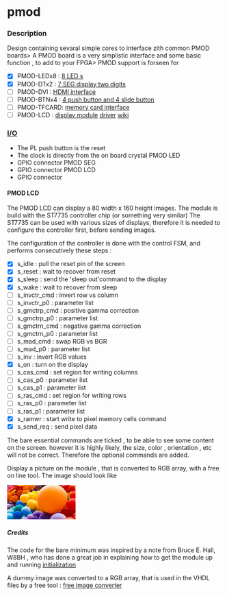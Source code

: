 # pmod

### Description
Design containing sevaral simple cores to interface zith common PMOD boards>
A PMOD board is a very simplistic interface and some basic function , to add to your FPGA>
PMOD support is forseen for
- [x] PMOD-LEDx8 : [8 LED s](https://wiki.sipeed.com/hardware/en/tang/tang-PMOD/FPGA_PMOD.html#PMOD_LEDx8)
- [x] PMOD-DTx2  : [7 SEG display two digits](https://wiki.sipeed.com/hardware/en/tang/tang-PMOD/FPGA_PMOD.html#PMOD_DTx2)
- [ ] PMOD-DVI   : [HDMI interface](https://wiki.sipeed.com/hardware/en/tang/tang-PMOD/FPGA_PMOD.html#PMOD_DVI)
- [ ] PMOD-BTNx4 : [4 push button and 4 slide button](https://wiki.sipeed.com/hardware/en/tang/tang-PMOD/FPGA_PMOD.html#PMOD_BTN4%2B4)
- [ ] PMOD-TFCARD: [memory card interface](https://wiki.sipeed.com/hardware/en/tang/tang-PMOD/FPGA_PMOD.html#PMOD_TF-CARD)
- [ ] PMOD-LCD   : [display module](https://www.tindie.com/products/johnnywu/pmod-lcd-096-expansion-board/)
 [driver](https://files.waveshare.com/upload/e/e2/ST7735S_V1.1_20111121.pdf)
 [wiki](https://www.waveshare.com/wiki/0.96inch_LCD_Module)

### [I/O](constraints)
- The PL push button is the reset
- The clock is directly from the on board crystal
PMOD LED
- GPIO connector
PMOD SEG
- GPIO connector
PMOD LCD
- GPIO connector


#### PMOD LCD
The PMOD LCD can display a 80 width x 160 height images.
The module is build with the ST7735 controller chip (or something very similar)
The ST7735 can be used with various sizes of displays, therefore it is needed to configure the controller first, before sending images.

The configuration of the controller is done with the control FSM, and performs consecutively these steps :
- [x] s_idle : pull the reset pin of the screen
- [x] s_reset : wait to recover from reset
- [x] s_sleep : send the 'sleep out'command to the display
- [x] s_wake : wait to recover from sleep
- [ ] s_invctr_cmd : invert row vs column
- [ ] s_invctr_p0 : parameter list
- [ ] s_gmctrp_cmd : positive gamma correction
- [ ] s_gmctrp_p0 : parameter list
- [ ] s_gmctrn_cmd : negative gamma correction
- [ ] s_gmctrn_p0 : parameter list
- [ ] s_mad_cmd : swap RGB vs BGR
- [ ] s_mad_p0 : parameter list
- [ ] s_inv : invert RGB values
- [x] s_on : turn on the display
- [ ] s_cas_cmd : set region for writing columns
- [ ] s_cas_p0 : parameter list
- [ ] s_cas_p1 : parameter list
- [ ] s_ras_cmd : set region for writing rows
- [ ] s_ras_p0 : parameter list
- [ ] s_ras_p1 : parameter list
- [x] s_ramwr : start write to pixel memory cells command
- [x] s_send_req : send pixel data

The bare essential commands are ticked , to be able to see some content on the screen.
however it is highly likely, the size, color , orientation , etc will not be correct.
Therefore the optional commands are added.

Display a picture on the module , that is converted to RGB array, with a free on line tool.
The image should look like

![color](img/color.bmp)


##### Credits
The code for the bare minimum was inspired by a note from Bruce E. Hall, W8BH , who has done a great job in explaining how to get the module up and running
[initialization](http://w8bh.net/avr/AvrTFT.pdf)

A dummy image was converted to a RGB array, that is used in the VHDL files by a free tool :
[free image converter](https://onlinetools.com/image/convert-image-to-rgb-values)